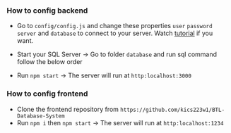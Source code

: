 ### How to config backend

- Go to `config/config.js` and change these properties `user` `password` `server` and `database` to connect to your server. Watch [tutorial](https://m.youtube.com/watch?v=Uh2JCSUjA_E&t=1041s&fbclid=IwAR3LRuikhttDnoXyRHUmhLTUVVwiXaJCg6_yp6-9GKerYOB91TRdvQ9ab44) if you want.
- Start your SQL Server -> Go to folder `database` and run sql command follow the below order

- Run `npm start` -> The server will run at `http:localhost:3000`

### How to config frontend

- Clone the frontend repository from `https://github.com/kics223w1/BTL-Database-System`
- Run `npm i` then `npm start` -> The server will run at `http:localhost:1234`
